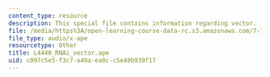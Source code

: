 ```yaml
---
content_type: resource
description: This special file contains information regarding vector.
file: /media/https%3A/open-learning-course-data-rc.s3.amazonaws.com/7-15-experimental-molecular-genetics-spring-2015/c097c5e5f3c7a49aea0cc5e49b939f17_L4440_RNAi_vector.ape
file_type: audio/x-ape
resourcetype: Other
title: L4440_RNAi_vector.ape
uid: c097c5e5-f3c7-a49a-ea0c-c5e49b939f17
---
```


